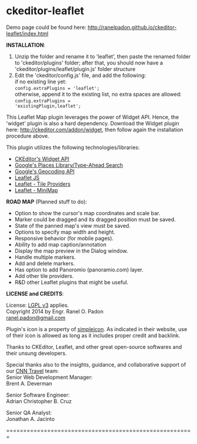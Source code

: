 ckeditor-leaflet
================
Demo page could be found here: http://ranelpadon.github.io/ckeditor-leaflet/index.html

<strong>INSTALLATION</strong>:<br>
1) Unzip the folder and rename it to 'leaflet', then paste the renamed folder to 'ckeditor/plugins' folder; after that, you should now have a 'ckeditor/plugins/leaflet/plugin.js' folder structure<br>
2) Edit the 'ckeditor/config.js' file, and add the following:<br>
    if no existing line yet:<br>
      <code>config.extraPlugins = 'leaflet';</code><br>
    otherwise, append it to the existing list, no extra spaces are allowed:<br>
      <code>config.extraPlugins = 'existingPlugin,leaflet';</code><br>

This Leaflet Map plugin leverages the power of Widget API. Hence, the 'widget' plugin is also a hard dependency. Download the Widget plugin here: http://ckeditor.com/addon/widget, then follow again the installation procedure above.<br>

This plugin utilizes the following technologies/libraries: <br><ul>
<li><a href="http://docs.ckeditor.com/#!/api/CKEDITOR.plugins.widget">CKEditor's Widget API</a></li>
<li><a href="https://developers.google.com/maps/documentation/javascript/places-autocomplete">Google's Places Library/Type-Ahead Search</a></li>
<li><a href="https://developers.google.com/maps/documentation/geocoding/">Google's Geocoding API</a></li>
<li><a href="http://leafletjs.com/">Leaflet JS</a></li>
<li><a href="https://github.com/leaflet-extras/leaflet-providers">Leaflet - Tile Providers</a></li>
<li><a href="https://github.com/Norkart/Leaflet-MiniMap">Leaflet - MiniMap</a></li>
</ul>

<strong>ROAD MAP</strong> (Planned stuff to do):<br><ul>
<li>Option to show the cursor's map coordinates and scale bar.</li>
<li>Marker could be dragged and its dragged position must be saved.</li>
<li>State of the panned map's view must be saved.</li>
<li>Options to specify map width and height.
<li>Responsive behavior (for mobile pages).
<li>Ability to add map caption/annotation
<li>Display the map preview in the Dialog window.</li>
<li>Handle multiple markers.</li>
<li>Add and delete markers.</li>
<li>Has option to add Panoromio (panoramio.com) layer.</li>
<li>Add other tile providers.</li>
<li>R&D other Leaflet plugins that might be useful.</li>
</ul>

<strong>LICENSE and CREDITS</strong>:<br>

License: <a href="https://www.gnu.org/licenses/lgpl.html">LGPL v3</a> applies.<br>
Copyright 2014 by Engr. Ranel O. Padon<br>
ranel.padon@gmail.com<br>

Plugin's icon is a property of <a href="http://simpleicon.com/">simpleicon</a>.
As indicated in their website, use of their icon is allowed as long as it includes proper credit and backlink.

Thanks to CKEditor, Leaflet, and other great open-source softwares and their unsung developers.<br>

Special thanks also to the insights, guidance, and collaborative support of our <a href="http://travel.cnn.com">CNN Travel</a> team:<br>
Senior Web Development Manager:<br>
Brent A. Deverman<br>

Senior Software Engineer:<br>
Adrian Christopher B. Cruz<br>

Senior QA Analyst:<br>
Jonathan A. Jacinto<br>

=======================================================







